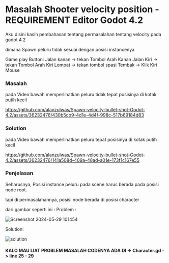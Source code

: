 
# Masalah Shooter velocity position - REQUIREMENT Editor Godot 4.2

Aku disini kasih pembahasan tentang permasalahan tentang velocity pada godot 4.2

dimana Spawn peluru tidak sesuai dengan posisi instancenya

Game play Button: 
Jalan kanan -> tekan Tombol Arah Kanan
Jalan Kiri -> tekan Tombol Arah Kiri
Lompat -> tekan tombol spasi
Tembak -> Klik Kiri Mouse
### Masalah
pada Video bawah memperlihatkan peluru tidak tepat posisinya di kotak putih kecil

https://github.com/alanzulwas/Spawn-velocity-bullet-shot-Godot-4.2/assets/36232476/430b5cb9-4d1e-4d4f-998c-517b69184d83

### Solution
pada Video bawah memperlihatkan peluru tepat posisinya di kotak putih kecil



https://github.com/alanzulwas/Spawn-velocity-bullet-shot-Godot-4.2/assets/36232476/141a508d-409a-48ad-a01e-173f1c167e55



### Penjelasan
Seharusnya, Posisi instance peluru pada scene harus berada pada posisi node root.

tapi di permasalahannya, posisi node berada di posisi character

dari gambar seperti ini :
Problem :

![Screenshot 2024-05-29 101454](https://github.com/alanzulwas/Spawn-velocity-bullet-shot-Godot-4.2/assets/36232476/5be7d5bd-73e6-4444-a088-96c6cae3f8ef)

Solution:

![solution](https://github.com/alanzulwas/Spawn-velocity-bullet-shot-Godot-4.2/assets/36232476/4243f20a-d7e4-4df4-b0c7-6d0426e3c56f)

#### KALO MAU LIAT PROBLEM MASALAH CODENYA ADA DI -> Character.gd -> line 25 - 29
